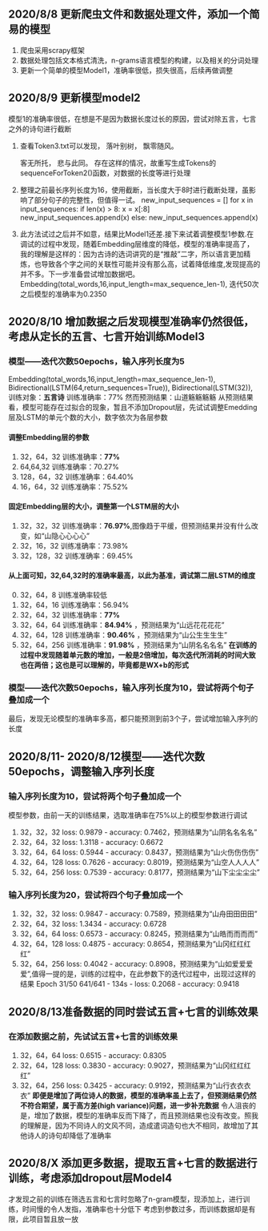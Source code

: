 
## 2020/8/8 更新爬虫文件和数据处理文件，添加一个简易的模型

1. 爬虫采用scrapy框架
2. 数据处理包括文本格式清洗，n-grams语言模型的构建，以及相关的分词处理
3. 更新一个简单的模型Model1，准确率很低，损失很高，后续再做调整

## 2020/8/9 更新模型model2
模型1的准确率很低，在想是不是因为数据长度过长的原因，尝试对除五言，七言之外的诗句进行截断
1. 查看Token3.txt可以发现，
      落叶别树，
      飘零随风。


      客无所托，
      悲与此同。
  存在这样的情况，故重写生成Tokens的sequenceForToken2()函数，对数据的长度等进行处理

2. 整理之前最长序列长度为16，使用截断，当长度大于8时进行截断处理，虽影响了部分句子的完整性，但值得一试。
  new_input_sequences = []
  for x in input_sequences:
      if len(x) > 8:
          x = x[:8]
          new_input_sequences.append(x)
      else:
          new_input_sequences.append(x)

3. 此方法试过之后并不如意，结果比Model1还差.接下来试着调整模型1参数.在调试的过程中发现，随着Embedding层维度的降低，模型的准确率提高了，我的理解是这样的：因为古诗的选词讲究的是“推敲”二字，所以语言更加精炼，也导致各个字之间的关联性可能并没有那么高，试着降低维度,发现提高的并不多。下一步准备尝试增加数据吧。
    Embedding(total_words,16,input_length=max_sequence_len-1), 迭代50次之后模型的准确率为0.2350
    
## 2020/8/10 增加数据之后发现模型准确率仍然很低，考虑从定长的五言、七言开始训练Model3
### 模型——迭代次数50epochs，输入序列长度为5
   Embedding(total_words,16,input_length=max_sequence_len-1),
   Bidirectional(LSTM(64,return_sequences=True)),
   Bidirectional(LSTM(32)),
   训练对象：**五言诗**
   训练准确率：77%
   然而预测结果：山道觞觞觞觞
   从预测结果看，模型可能存在过拟合的现象，暂且不添加Dropout层，先试试调整Emedding层及LSTM的单元个数的大小，数字依次为各层参数
#### 调整Embedding层的参数
1. 32，64，32  训练准确率：**77%**
2. 64,64,32    训练准确率：70.27%
3. 128，64，32   训练准确率：64.40%   
4. 16，64，32   训练准确率：75.52%  
#### 固定Embedding层的大小，调整第一个LSTM层的大小
1. 32，32，32     训练准确率：**76.97%**,图像趋于平缓，但预测结果并没有什么改变，如“山隐心心心心”
2. 32，16，32     训练准确率：73.98%
3. 32，128，32     训练准确率：69.45% 
#### 从上面可知，32,64,32时的准确率最高，以此为基准，调试第二层LSTM的维度
0. 32，64，8      训练准确率较低
1. 32，64，16     训练准确率：56.94% 
2. 32，64，32     训练准确率：**77%**
3. 32，64，64     训练准确率：**84.94%** ，预测结果为“山远花花花花”
4. 32，64，128    训练准确率：**90.46%** ，预测结果为“山公生生生生”
5. 32，64，256    训练准确率：**91.98%** ，预测结果为“山阴名名名名”
**在训练的过程中发现随着单元数的增加，一般是2倍增加，每次迭代所消耗的时间大致也在两倍；这也是可以理解的，毕竟都是WX+b的形式**
### 模型——迭代次数50epochs，输入序列长度为10，尝试将两个句子叠加成一个
最后，发现无论模型的准确率多高，都只能预测到前3个子，尝试增加输入序列的长度
## 2020/8/11- 2020/8/12模型——迭代次数50epochs，调整输入序列长度
### 输入序列长度为10，尝试将两个句子叠加成一个
模型参数，由前一天的训练结果，选取准确率在75%以上的模型参数进行调试
1. 32，32，32       loss: 0.9879 - accuracy: 0.7462，预测结果为“山阴名名名名”
2. 32，64，32       loss: 1.3118 - accuracy: 0.6672
3. 32，64，64       loss: 0.5944 - accuracy: 0.8437，预测结果为“山火伤伤伤伤”
4. 32，64，128      loss: 0.7626 - accuracy: 0.8019，预测结果为“山空人人人人”
5. 32，64，256      loss: 0.7539 - accuracy: 0.8177，预测结果为“山下尘尘尘尘”    
### 输入序列长度为20，尝试将四个句子叠加成一个
1. 32，32，32       loss: 0.9847 - accuracy: 0.7589，预测结果为“山舟田田田田”
2. 32，64，32       loss: 1.3434 - accuracy: 0.6728
3. 32，64，64       loss: 0.6573 - accuracy: 0.8245，预测结果为“山皓而而而而”
4. 32，64，128      loss: 0.4875 - accuracy: 0.8654，预测结果为“山冈红红红红”
5. 32，64，256      loss: 0.4042 - accuracy: 0.8908，预测结果为“山如爱爱爱爱”,值得一提的是，训练的过程中，在此参数下的迭代过程中，出现过这样的结果
            Epoch 31/50
            641/641 - 134s - loss: 0.2068 - accuracy: 0.9418
## 2020/8/13准备数据的同时尝试五言+七言的训练效果
### 在添加数据之前，先试试五言+七言的训练效果
1. 32，64，64 loss: 0.6515 - accuracy: 0.8305
2. 32，64，128 loss: 0.3830 - accuracy: 0.9027，预测结果为“山冈红红红红”
3. 32，64，256 loss: 0.3425 - accuracy: 0.9192，预测结果为“山行衣衣衣衣”
**即便是增加了两位诗人的数据，模型的准确率虽上去了，但预测结果仍然不符合期望，属于高方差(high variance)问题，进一步补充数据**
令人沮丧的是，增加了数据，模型的准确率反而下降了，而且预测结果也没有改变。照我的理解是，因为不同诗人的文风不同，造成遣词造句也大不相同，故增加了其他诗人的诗句却降低了准确率

## 2020/8/X 添加更多数据，提取五言+七言的数据进行训练，考虑添加dropout层Model4
才发现之前的训练在筛选五言和七言时忽略了n-gram模型，现添加上，进行训练，时间慢的令人发指，准确率也十分低下
考虑到参数过多，而训练数据却是有限，此项目暂且放一放
